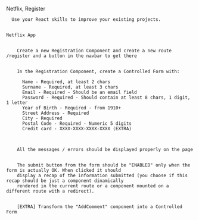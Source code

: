 Netflix, Register

      Use your React skills to improve your existing projects.


    Netflix App


        Create a new Registration Component and create a new route /register and a button in the navbar to get there


        In the Registration Component, create a Controlled Form with:

          Name - Required, at least 2 chars
          Surname - Required, at least 3 chars
          Email - Required - Should be an email field
          Password - Required - Should contain at least 8 chars, 1 digit, 1 letter
          Year of Birth - Required - from 1910+
          Street Address - Required
          City - Required
          Postal Code - Required - Numeric 5 digits
          Credit card - XXXX-XXXX-XXXX-XXXX (EXTRA)



        All the messages / errors should be displayed properly on the page


        The submit button from the form should be "ENABLED" only when the form is actually OK. When clicked it should
        display a recap of the information submitted (you choose if this recap should be just a component dinamically
        rendered in the current route or a component mounted on a different route with a redirect).


        [EXTRA] Transform the "AddComment" component into a Controlled Form
